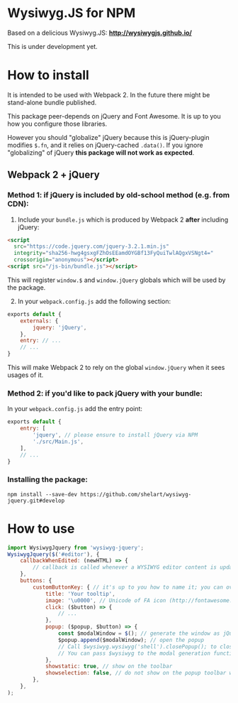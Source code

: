Wysiwyg.JS for NPM
==================
Based on a delicious Wysiwyg.JS:
**http://wysiwygjs.github.io/**

This is under development yet.

How to install
==============
It is intended to be used with Webpack 2. In the future there might be stand-alone bundle published.

This package peer-depends on jQuery and Font Awesome. It is up to you how you configure those libraries.

However you should "globalize" jQuery because this is jQuery-plugin modifies `$.fn`, and it relies on jQuery-cached `.data()`. If you ignore "globalizing" of jQuery **this package will not work as expected**.

Webpack 2 + jQuery
------------------
### Method 1: if jQuery is included by old-school method (e.g. from CDN):
1. Include your `bundle.js` which is produced by Webpack 2 **after** including jQuery:
```html
<script
  src="https://code.jquery.com/jquery-3.2.1.min.js"
  integrity="sha256-hwg4gsxgFZhOsEEamdOYGBf13FyQuiTwlAQgxVSNgt4="
  crossorigin="anonymous"></script>
<script src="/js-bin/bundle.js"></script>
```
This will register `window.$` and `window.jQuery` globals which will be used by the package.

2. In your `webpack.config.js` add the following section:
```javascript
exports default {
    externals: {
        jquery: 'jQuery',
    },
    entry: // ...
    // ...
}
```
This will make Webpack 2 to rely on the global `window.jQuery` when it sees usages of it.

### Method 2: if you'd like to pack jQuery with your bundle:
In your `webpack.config.js` add the entry point:
```javascript
exports default {
    entry: [
        'jquery', // please ensure to install jQuery via NPM
        './src/Main.js',
    ],
    // ...
}
```

### Installing the package:
`npm install --save-dev https://github.com/shelart/wysiwyg-jquery.git#develop`

How to use
==========
```javascript
import WysiwygJquery from 'wysiwyg-jquery';
WysiwygJquery($('#editor'), {
    callbackWhenEdited: (newHTML) => {
        // callback is called whenever a WYSIWYG editor content is updated (keydown, bold etc.)
    },
    buttons: {
        customButtonKey: { // it's up to you how to name it; you can override default buttons with keys 'bold', 'insertlink', etc.
            title: 'Your tooltip',
            image: '\u0000', // Unicode of FA icon (http://fontawesome.io/cheatsheet/)
            click: ($button) => {
                // ...
            },
            popup: ($popup, $button) => {
                const $modalWindow = $(); // generate the window as jQuery-collection
                $popup.append($modalWindow); // open the popup
                // Call $wysiwyg.wysiwyg('shell').closePopup(); to close the popup from the popup.
                // You can pass $wysiwyg to the modal generation function, for instance
            },
            showstatic: true, // show on the toolbar
            showselection: false, // do not show on the popup toolbar when text selected
        },
    },
);
```
